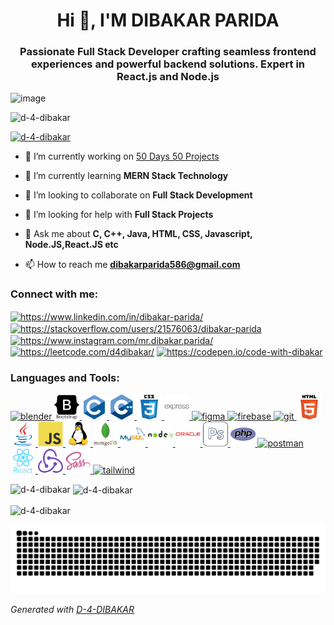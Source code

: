 <h1 align="center">Hi 👋, I'M DIBAKAR PARIDA</h1>
<h3 align="center">Passionate Full Stack Developer crafting seamless frontend experiences and powerful backend solutions. Expert in React.js and Node.js</h3>

![image](https://github.com/D-4-DIBAKAR/D-4-DIBAKAR/assets/71878062/fa3cd311-7c4b-43b5-9923-75a3b7d3b859)


<p align="left"> <img src="https://komarev.com/ghpvc/?username=d-4-dibakar&label=Profile%20views&color=0e75b6&style=flat" alt="d-4-dibakar" /> </p>

<p align="left"> <a href="https://github.com/ryo-ma/github-profile-trophy"><img src="https://github-profile-trophy.vercel.app/?username=d-4-dibakar" alt="d-4-dibakar" /></a> </p>

- 🔭 I’m currently working on [50 Days 50 Projects](https://github.com/D-4-DIBAKAR/50DaysOfCode)

- 🌱 I’m currently learning **MERN Stack Technology**

- 👯 I’m looking to collaborate on **Full Stack Development**

- 🤝 I’m looking for help with **Full Stack Projects**

- 💬 Ask me about **C, C++, Java, HTML, CSS, Javascript, Node.JS,React.JS etc**

- 📫 How to reach me **dibakarparida586@gmail.com**

<h3 align="left">Connect with me:</h3>
<p align="left">
<a href="https://www.linkedin.com/in/dibakar-parida/" target="blank"><img align="center" src="https://raw.githubusercontent.com/rahuldkjain/github-profile-readme-generator/master/src/images/icons/Social/linked-in-alt.svg" alt="https://www.linkedin.com/in/dibakar-parida/" height="30" width="40" /></a>
<a href="https://stackoverflow.com/users/21576063/dibakar-parida" target="blank"><img align="center" src="https://raw.githubusercontent.com/rahuldkjain/github-profile-readme-generator/master/src/images/icons/Social/stack-overflow.svg" alt="https://stackoverflow.com/users/21576063/dibakar-parida" height="30" width="40" /></a>
<a href="https://www.instagram.com/mr.dibakar.parida/" target="blank"><img align="center" src="https://raw.githubusercontent.com/rahuldkjain/github-profile-readme-generator/master/src/images/icons/Social/instagram.svg" alt="https://www.instagram.com/mr.dibakar.parida/" height="30" width="40" /></a>
<a href="https://leetcode.com/d4dibakar/" target="blank"><img align="center" src="https://raw.githubusercontent.com/rahuldkjain/github-profile-readme-generator/master/src/images/icons/Social/leet-code.svg" alt="https://leetcode.com/d4dibakar/" height="30" width="40" /></a>
<a href="https://codepen.io/code-with-dibakar" target="blank"><img align="center" src="https://raw.githubusercontent.com/rahuldkjain/github-profile-readme-generator/master/src/images/icons/Social/codepen.svg" alt="https://codepen.io/code-with-dibakar" height="30" width="40" /></a>
</p>

<h3 align="left">Languages and Tools:</h3>
<p align="left"> <a href="https://www.blender.org/" target="_blank" rel="noreferrer"> <img src="https://download.blender.org/branding/community/blender_community_badge_white.svg" alt="blender" width="40" height="40"/> </a> <a href="https://getbootstrap.com" target="_blank" rel="noreferrer"> <img src="https://raw.githubusercontent.com/devicons/devicon/master/icons/bootstrap/bootstrap-plain-wordmark.svg" alt="bootstrap" width="40" height="40"/> </a> <a href="https://www.cprogramming.com/" target="_blank" rel="noreferrer"> <img src="https://raw.githubusercontent.com/devicons/devicon/master/icons/c/c-original.svg" alt="c" width="40" height="40"/> </a> <a href="https://www.w3schools.com/cpp/" target="_blank" rel="noreferrer"> <img src="https://raw.githubusercontent.com/devicons/devicon/master/icons/cplusplus/cplusplus-original.svg" alt="cplusplus" width="40" height="40"/> </a> <a href="https://www.w3schools.com/css/" target="_blank" rel="noreferrer"> <img src="https://raw.githubusercontent.com/devicons/devicon/master/icons/css3/css3-original-wordmark.svg" alt="css3" width="40" height="40"/> </a> <a href="https://expressjs.com" target="_blank" rel="noreferrer"> <img src="https://raw.githubusercontent.com/devicons/devicon/master/icons/express/express-original-wordmark.svg" alt="express" width="40" height="40"/> </a> <a href="https://www.figma.com/" target="_blank" rel="noreferrer"> <img src="https://www.vectorlogo.zone/logos/figma/figma-icon.svg" alt="figma" width="40" height="40"/> </a> <a href="https://firebase.google.com/" target="_blank" rel="noreferrer"> <img src="https://www.vectorlogo.zone/logos/firebase/firebase-icon.svg" alt="firebase" width="40" height="40"/> </a> <a href="https://git-scm.com/" target="_blank" rel="noreferrer"> <img src="https://www.vectorlogo.zone/logos/git-scm/git-scm-icon.svg" alt="git" width="40" height="40"/> </a> <a href="https://www.w3.org/html/" target="_blank" rel="noreferrer"> <img src="https://raw.githubusercontent.com/devicons/devicon/master/icons/html5/html5-original-wordmark.svg" alt="html5" width="40" height="40"/> </a> <a href="https://www.java.com" target="_blank" rel="noreferrer"> <img src="https://raw.githubusercontent.com/devicons/devicon/master/icons/java/java-original.svg" alt="java" width="40" height="40"/> </a> <a href="https://developer.mozilla.org/en-US/docs/Web/JavaScript" target="_blank" rel="noreferrer"> <img src="https://raw.githubusercontent.com/devicons/devicon/master/icons/javascript/javascript-original.svg" alt="javascript" width="40" height="40"/> </a> <a href="https://www.linux.org/" target="_blank" rel="noreferrer"> <img src="https://raw.githubusercontent.com/devicons/devicon/master/icons/linux/linux-original.svg" alt="linux" width="40" height="40"/> </a> <a href="https://www.mongodb.com/" target="_blank" rel="noreferrer"> <img src="https://raw.githubusercontent.com/devicons/devicon/master/icons/mongodb/mongodb-original-wordmark.svg" alt="mongodb" width="40" height="40"/> </a> <a href="https://www.mysql.com/" target="_blank" rel="noreferrer"> <img src="https://raw.githubusercontent.com/devicons/devicon/master/icons/mysql/mysql-original-wordmark.svg" alt="mysql" width="40" height="40"/> </a> <a href="https://nodejs.org" target="_blank" rel="noreferrer"> <img src="https://raw.githubusercontent.com/devicons/devicon/master/icons/nodejs/nodejs-original-wordmark.svg" alt="nodejs" width="40" height="40"/> </a> <a href="https://www.oracle.com/" target="_blank" rel="noreferrer"> <img src="https://raw.githubusercontent.com/devicons/devicon/master/icons/oracle/oracle-original.svg" alt="oracle" width="40" height="40"/> </a> <a href="https://www.photoshop.com/en" target="_blank" rel="noreferrer"> <img src="https://raw.githubusercontent.com/devicons/devicon/master/icons/photoshop/photoshop-line.svg" alt="photoshop" width="40" height="40"/> </a> <a href="https://www.php.net" target="_blank" rel="noreferrer"> <img src="https://raw.githubusercontent.com/devicons/devicon/master/icons/php/php-original.svg" alt="php" width="40" height="40"/> </a> <a href="https://postman.com" target="_blank" rel="noreferrer"> <img src="https://www.vectorlogo.zone/logos/getpostman/getpostman-icon.svg" alt="postman" width="40" height="40"/> </a> <a href="https://reactjs.org/" target="_blank" rel="noreferrer"> <img src="https://raw.githubusercontent.com/devicons/devicon/master/icons/react/react-original-wordmark.svg" alt="react" width="40" height="40"/> </a> <a href="https://redux.js.org" target="_blank" rel="noreferrer"> <img src="https://raw.githubusercontent.com/devicons/devicon/master/icons/redux/redux-original.svg" alt="redux" width="40" height="40"/> </a> <a href="https://sass-lang.com" target="_blank" rel="noreferrer"> <img src="https://raw.githubusercontent.com/devicons/devicon/master/icons/sass/sass-original.svg" alt="sass" width="40" height="40"/> </a> <a href="https://tailwindcss.com/" target="_blank" rel="noreferrer"> <img src="https://www.vectorlogo.zone/logos/tailwindcss/tailwindcss-icon.svg" alt="tailwind" width="40" height="40"/> </a> </p>

<p><img align="left" src="https://github-readme-stats.vercel.app/api/top-langs?username=d-4-dibakar&show_icons=true&locale=en&layout=compact" alt="d-4-dibakar" /></p>

<p>&nbsp;<img align="center" src="https://github-readme-stats.vercel.app/api?username=d-4-dibakar&show_icons=true&locale=en" alt="d-4-dibakar" /></p>

<p><img align="center" src="https://github-readme-streak-stats.herokuapp.com/?user=d-4-dibakar&" alt="d-4-dibakar" /></p>

<picture>
  <source media="(prefers-color-scheme: dark)" srcset="https://raw.githubusercontent.com/D-4-DIBAKAR/D-4-DIBAKAR/output/github-contribution-grid-snake-dark.svg">
  <source media="(prefers-color-scheme: light)" srcset="https://raw.githubusercontent.com/D-4-DIBAKAR/D-4-DIBAKAR/output/github-contribution-grid-snake.svg">
  <img alt="github contribution grid snake animation" src="https://raw.githubusercontent.com/D-4-DIBAKAR/D-4-DIBAKAR/output/github-contribution-grid-snake.svg">
</picture>

  *Generated with [D-4-DIBAKAR](https://github.com/D-4-DIBAKAR)*
